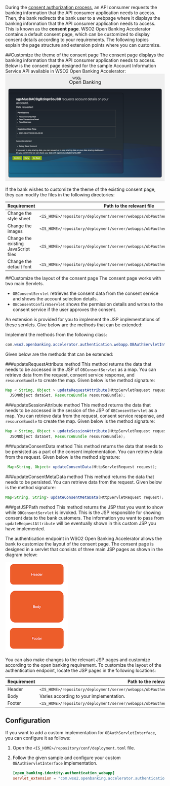 During the [consent authorization process](../learn/consent-authorization-intro.md), an API consumer requests the banking 
information that the API consumer application needs to access. Then, the bank redirects the bank user to a webpage where 
it displays the banking information that the API consumer application needs to access. This is known as the **consent page**. 
WSO2 Open Banking Accelerator contains a default consent page, which can be customized to display consent details according 
to your requirements. The following topics explain the page structure and extension points where you can customize.

##Customize the theme of the consent page
The consent page displays the banking information that the API consumer application needs to access. 
Below is the consent page designed for the sample Account Information Service API available in WSO2 Open Banking Accelerator:
![consent-webpage](../assets/img/develop/customizing-consent-page/information-in-the-consent-page.png)

If the bank wishes to customize the theme of the existing consent page, they can modify the files in the following 
directories: 

| Requirement | Path to the relevant file |
|---------|---------    |
|Change the style sheet|`<IS_HOME>/repository/deployment/server/webapps/ob#authenticationendpoint/css`|
|Change the images|`<IS_HOME>/repository/deployment/server/webapps/ob#authenticationendpoint/images`|
|Change the existing JavaScript files|`<IS_HOME>/repository/deployment/server/webapps/ob#authenticationendpoint/js`|
|Change the default font|`<IS_HOME>/repository/deployment/server/webapps/ob#authenticationendpoint/fonts`|

##Customize the layout of the consent page
The consent page works with two main Servlets. 

- `OBConsentServlet` retrieves the consent data from the consent service and shows the account selection details. 
- `OBConsentConfirmServlet` shows the permission details and writes to the consent service if the user approves the consent. 

An extension is provided for you to implement the JSP implementations of these servlets. Give below are the 
methods that can be extended:

Implement the methods from the following class:
```java
com.wso2.openbanking.accelerator.authentication.webapp.OBAuthServletInterface
```

Given below are the methods that can be extended:

###updateRequestAttribute method 
This method returns the data that needs to be accessed in the JSP of `OBConsentServlet` as a map. You can retrieve data 
from the request, consent service response, and `resourceBundle` to create the map. Given below is the method signature:
```java
Map < String, Object > updateRequestAttribute(HttpServletRequest request,
  JSONObject dataSet, ResourceBundle resourceBundle);
```

###updateSessionAttribute method
This method returns the data that needs to be accessed in the session of the JSP of `OBConsentServlet` as a map. You can 
retrieve data from the request, consent service response, and `resourceBundle` to create the map. Given below is the method 
signature:
```java
Map < String, Object > updateSessionAttribute(HttpServletRequest request,
  JSONObject dataSet, ResourceBundle resourceBundle);
```

###updateConsentData method
This method returns the data that needs to be persisted as a part of the consent implementation. You can retrieve data 
from the request. Given below is the method signature:
```java
 Map<String, Object> updateConsentData(HttpServletRequest request);
```

###updateConsentMetaData method 
This method returns the data that needs to be persisted. You can retrieve data from the request. Given below is the method 
signature:
```java
Map<String, String> updateConsentMetaData(HttpServletRequest request);
```

###getJSPPath method
This method returns the JSP that you want to show while `OBConsentServlet` is invoked. This is the JSP responsible for 
showing consent data to the bank customers. The information you want to pass from `updateRequestAttribute` will be eventually 
shown in this custom JSP you have implemented. 

The authentication endpoint in WSO2 Open Banking Accelerator allows the bank to customize the layout of the consent page. 
The consent page is designed in a servlet that consists of three main JSP pages as shown in the diagram below: 

![consent-page-structure](../assets/img/develop/customizing-consent-page/consent-page-structure.png)

You can also make changes to the relevant JSP pages and customize according to the open banking requirement. To customize 
the layout of the authentication endpoint, locate the JSP pages in the following locations:

| Requirement | Path to the relevant file |
|---------|---------    |
|Header|`<IS_HOME>/repository/deployment/server/webapps/ob#authenticationendpoint/includes/consent_top.jsp`|
|Body| Varies according to your implementation.|
|Footer|`<IS_HOME>/repository/deployment/server/webapps/ob#authenticationendpoint/includes/consent_bottom.jsp`|

## Configuration               
If you want to add a custom implementation for `OBAuthServletInterface`, you can configure it as follows:

1. Open the `<IS_HOME>/repository/conf/deployment.toml` file.
2. Follow the given sample and configure your custom `OBAuthServletInterface` implementation.

   ``` toml
   [open_banking.identity.authentication_webapp]
   servlet_extension = "com.wso2.openbanking.accelerator.authentication.webapp.impl.OBDefaultAuthServletImpl"
   ```
